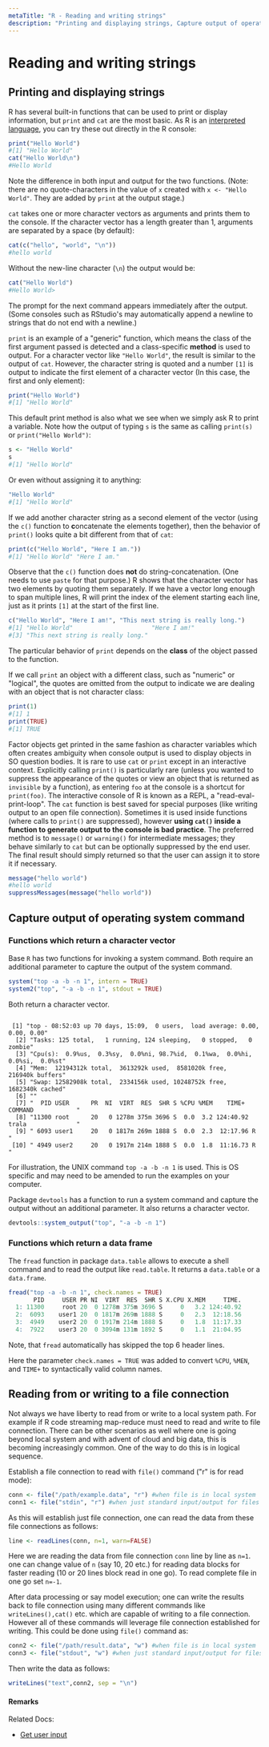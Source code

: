 ```yaml
---
metaTitle: "R - Reading and writing strings"
description: "Printing and displaying strings, Capture output of operating system command, Reading from or writing to a file connection"
---
```


# Reading and writing strings




## Printing and displaying strings


R has several built-in functions that can be used to print or display information, but `print` and `cat` are the most basic. As R is an [interpreted language](https://en.wikipedia.org/wiki/Interpreted_language), you can try these out directly in the R console:

```r
print("Hello World")
#[1] "Hello World"
cat("Hello World\n")
#Hello World

```

Note the difference in both input and output for the two functions. (Note: there are no quote-characters in the value of `x` created with `x <- "Hello World"`. They are added by `print` at the output stage.)

`cat` takes one or more character vectors as arguments and prints them to the console. If the character vector has a length greater than 1, arguments are separated by a space (by default):

```r
cat(c("hello", "world", "\n"))
#hello world

```

Without the new-line character (`\n`) the output would be:

```r
cat("Hello World")
#Hello World> 

```

The prompt for the next command appears immediately after the output. (Some consoles such as RStudio's may automatically append a newline to strings that do not end with a newline.)

`print` is an example of a "generic" function, which means the class of the first argument passed is detected and a class-specific **method** is used to output. For a character vector like `"Hello World"`, the result is similar to the output of `cat`. However, the character string is quoted and a number `[1]` is output to indicate the first element of a character vector (In this case, the first and only element):

```r
print("Hello World")
#[1] "Hello World"

```

This default print method is also what we see when we simply ask R to print a variable. Note how the output of typing `s` is the same as calling `print(s)` or `print("Hello World")`:

```r
s <- "Hello World"
s
#[1] "Hello World"

```

Or even without assigning it to anything:

```r
"Hello World"
#[1] "Hello World"

```

If we add another character string as a second element of the vector (using the `c()` function to **c**oncatenate the elements together), then the behavior of `print()` looks quite a bit different from that of `cat`:

```r
print(c("Hello World", "Here I am."))
#[1] "Hello World" "Here I am."

```

Observe that the `c()` function does **not** do string-concatenation. (One needs to use `paste` for that purpose.) R shows that the character vector has two elements by quoting them separately. If we have a vector long enough to span multiple lines, R will print the index of the element starting each line, just as it prints `[1]` at the start of the first line.

```r
c("Hello World", "Here I am!", "This next string is really long.")
#[1] "Hello World"                      "Here I am!"                      
#[3] "This next string is really long."

```

The particular behavior of `print` depends on the **class** of the object passed to the function.

If we call `print` an object with a different class, such as "numeric" or "logical", the quotes are omitted from the output to indicate we are dealing with an object that is not character class:

```r
print(1)
#[1] 1
print(TRUE)
#[1] TRUE

```

Factor objects get printed in the same fashion as character variables which often creates ambiguity when console output is used to display objects in SO question bodies.  It is rare to use `cat` or `print` except in an interactive context. Explicitly calling `print()` is particularly rare (unless you wanted to suppress the appearance of the quotes or view an object that is returned as `invisible` by a function), as entering `foo` at the console is a shortcut for `print(foo)`. The interactive console of R is known as a REPL, a "read-eval-print-loop". The `cat` function is best saved for special purposes (like writing output to an open file connection). Sometimes it is used inside functions (where calls to `print()` are suppressed), however **using `cat()` inside a function to generate output to the console is bad practice**. The preferred method is to `message()` or `warning()` for intermediate messages; they behave similarly to `cat` but can be optionally suppressed by the end user. The final result should simply returned so that the user can assign it to store it if necessary.

```r
message("hello world")
#hello world
suppressMessages(message("hello world"))

```



## Capture output of operating system command


### Functions which return a character vector

Base `R` has two functions for invoking a system command. Both require an additional parameter to capture the output of the system command.

```r
system("top -a -b -n 1", intern = TRUE) 
system2("top", "-a -b -n 1", stdout = TRUE)

```

Both return a character vector.

```

 [1] "top - 08:52:03 up 70 days, 15:09,  0 users,  load average: 0.00, 0.00, 0.00"     
  [2] "Tasks: 125 total,   1 running, 124 sleeping,   0 stopped,   0 zombie"            
  [3] "Cpu(s):  0.9%us,  0.3%sy,  0.0%ni, 98.7%id,  0.1%wa,  0.0%hi,  0.0%si,  0.0%st"  
  [4] "Mem:  12194312k total,  3613292k used,  8581020k free,   216940k buffers"        
  [5] "Swap: 12582908k total,  2334156k used, 10248752k free,  1682340k cached"         
  [6] ""                                                                                
  [7] "  PID USER      PR  NI  VIRT  RES  SHR S %CPU %MEM    TIME+  COMMAND            "
  [8] "11300 root      20   0 1278m 375m 3696 S  0.0  3.2 124:40.92 trala              "
  [9] " 6093 user1     20   0 1817m 269m 1888 S  0.0  2.3  12:17.96 R                  "
 [10] " 4949 user2     20   0 1917m 214m 1888 S  0.0  1.8  11:16.73 R                  "

```

> 
For illustration, the UNIX command `top -a -b -n 1` is used. This is OS specific and may need to be amended to run the examples on your computer.


Package `devtools` has a function to run a system command and capture the output without an additional parameter. It also returns a character vector.

```r
devtools::system_output("top", "-a -b -n 1") 

```

### Functions which return a data frame

The `fread` function in package `data.table` allows to execute a shell command and to read the output like `read.table`. It returns a `data.table` or a `data.frame`.

```r
fread("top -a -b -n 1", check.names = TRUE)
       PID     USER PR NI  VIRT  RES  SHR S X.CPU X.MEM     TIME.         COMMAND
  1: 11300     root 20  0 1278m 375m 3696 S     0   3.2 124:40.92           trala
  2:  6093    user1 20  0 1817m 269m 1888 S     0   2.3  12:18.56               R
  3:  4949    user2 20  0 1917m 214m 1888 S     0   1.8  11:17.33               R
  4:  7922    user3 20  0 3094m 131m 1892 S     0   1.1  21:04.95               R

```

Note, that `fread` automatically has skipped the top 6 header lines.

> 
Here the parameter `check.names = TRUE` was added to convert `%CPU`, `%MEN`, and `TIME+` to syntactically valid column names.




## Reading from or writing to a file connection


Not always we have liberty to read from or write to a local system path. For example if R code streaming map-reduce must need to read and write to file connection. There can be other scenarios as well where one is going beyond local system and with advent of cloud and big data, this is becoming increasingly common. One of the way to do this is in logical sequence.

Establish a file connection to read with `file()` command ("r" is for read mode):

```r
conn <- file("/path/example.data", "r") #when file is in local system
conn1 <- file("stdin", "r") #when just standard input/output for files are available

```

As this will establish just file connection, one can read the data from these file connections as follows:

```r
line <- readLines(conn, n=1, warn=FALSE)

```

Here we are reading the data from file connection `conn` line by line as `n=1`. one can change value of `n` (say 10, 20 etc.) for reading data blocks for faster reading (10 or 20 lines block read in one go). To read complete file in one go set `n=-1`.

After data processing or say model execution; one can write the results back to file connection using many different commands like `writeLines(),cat()` etc. which are capable of writing to a file connection. However all of these commands will leverage file connection established for writing. This could be done using `file()` command as:

```r
conn2 <- file("/path/result.data", "w") #when file is in local system
conn3 <- file("stdout", "w") #when just standard input/output for files are available

```

Then write the data as follows:

```r
writeLines("text",conn2, sep = "\n")

```



#### Remarks


Related Docs:

- [Get user input](http://stackoverflow.com/documentation/r/5098)

